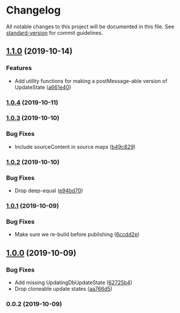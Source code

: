 # Changelog

All notable changes to this project will be documented in this file. See [standard-version](https://github.com/conventional-changelog/standard-version) for commit guidelines.

## [1.1.0](https://github.com/birchill/hikibiki-sync/compare/v1.0.4...v1.1.0) (2019-10-14)


### Features

* Add utility functions for making a postMessage-able version of UpdateState ([a661e40](https://github.com/birchill/hikibiki-sync/commit/a661e40))

### [1.0.4](https://github.com/birchill/hikibiki-sync/compare/v1.0.3...v1.0.4) (2019-10-11)

### [1.0.3](https://github.com/birchill/hikibiki-sync/compare/v1.0.2...v1.0.3) (2019-10-10)


### Bug Fixes

* Include sourceContent in source maps ([b49c829](https://github.com/birchill/hikibiki-sync/commit/b49c829))

### [1.0.2](https://github.com/birchill/hikibiki-sync/compare/v1.0.1...v1.0.2) (2019-10-10)


### Bug Fixes

* Drop deep-equal ([e94bd70](https://github.com/birchill/hikibiki-sync/commit/e94bd70))

### [1.0.1](https://github.com/birchill/hikibiki-sync/compare/v1.0.0...v1.0.1) (2019-10-09)


### Bug Fixes

* Make sure we re-build before publishing ([6ccdd2e](https://github.com/birchill/hikibiki-sync/commit/6ccdd2e))

## [1.0.0](https://github.com/birchill/hikibiki-sync/compare/v0.0.2...v1.0.0) (2019-10-09)


### Bug Fixes

* Add missing UpdatingDbUpdateState ([62725b4](https://github.com/birchill/hikibiki-sync/commit/62725b4))
* Drop cloneable update states ([aa766d5](https://github.com/birchill/hikibiki-sync/commit/aa766d5))

### 0.0.2 (2019-10-09)
